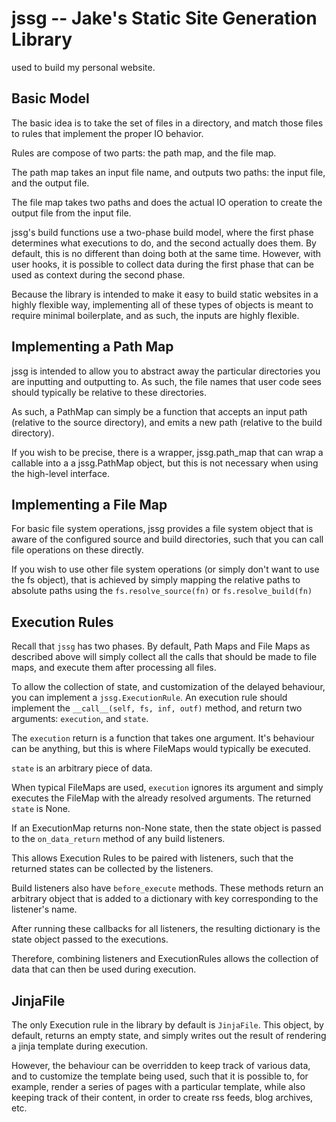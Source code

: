 # jssg -- Jake's Static Site Generation Library

used to build my personal website.

## Basic Model

The basic idea is to take the set of files in a directory, and match
those files to rules that implement the proper IO behavior.

Rules are compose of two parts: the path map, and the file map.

The path map takes an input file name, and outputs two paths: the input
file, and the output file.

The file map takes two paths and does the actual IO operation to create
the output file from the input file.

jssg's build functions use a two-phase build model, where the first
phase determines what executions to do, and the second actually does
them. By default, this is no different than doing both at the same time.
However, with user hooks, it is possible to collect data during the
first phase that can be used as context during the second phase.

Because the library is intended to make it easy to build static websites
in a highly flexible way, implementing all of these types of objects is
meant to require minimal boilerplate, and as such, the inputs are highly
flexible.

## Implementing a Path Map

jssg is intended to allow you to abstract away the particular
directories you are inputting and outputting to. As such, the file names
that user code sees should typically be relative to these directories.

As such, a PathMap can simply be a function that accepts an input path
(relative to the source directory), and emits a new path (relative to
the build directory).

If you wish to be precise, there is a wrapper, jssg.path_map that can
wrap a callable into a a jssg.PathMap object, but this is not necessary
when using the high-level interface.

## Implementing a File Map

For basic file system operations, jssg provides a file system object
that is aware of the configured source and build directories, such that
you can call file operations on these directly.

If you wish to use other file system operations (or simply don't want to
use the fs object), that is achieved by simply mapping the relative
paths to absolute paths using the `fs.resolve_source(fn)` or
`fs.resolve_build(fn)`

## Execution Rules

Recall that `jssg` has two phases. By default, Path Maps and File Maps
as described above will simply collect all the calls that should be made
to file maps, and execute them after processing all files.

To allow the collection of state, and customization of the delayed
behaviour, you can implement a `jssg.ExecutionRule`. An execution rule
should implement the `__call__(self, fs, inf, outf)` method, and return
two arguments: `execution`, and `state`.

The `execution` return is a function that takes one argument. It's
behaviour can be anything, but this is where FileMaps would typically be
executed.

`state` is an arbitrary piece of data.

When typical FileMaps are used, `execution` ignores its argument and
simply executes the FileMap with the already resolved arguments. The
returned `state` is None.

If an ExecutionMap returns non-None state, then the state object is
passed to the `on_data_return` method of any build listeners.

This allows Execution Rules to be paired with listeners, such that the
returned states can be collected by the listeners.

Build listeners also have `before_execute` methods. These methods return
an arbitrary object that is added to a dictionary with key corresponding
to the listener's name.

After running these callbacks for all listeners, the resulting
dictionary is the state object passed to the executions.

Therefore, combining listeners and ExecutionRules allows the collection
of data that can then be used during execution.

## JinjaFile

The only Execution rule in the library by default is `JinjaFile`. This
object, by default, returns an empty state, and simply writes out the
result of rendering a jinja template during execution.

However, the behaviour can be overridden to keep track of various
data, and to customize the template being used, such that it is possible
to, for example, render a series of pages with a particular template,
while also keeping track of their content, in order to create rss feeds,
blog archives, etc.
